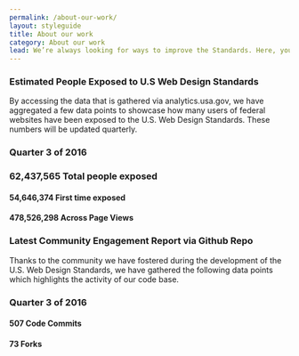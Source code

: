 ```yaml
---
permalink: /about-our-work/
layout: styleguide
title: About our work
category: About our work
lead: We’re always looking for ways to improve the Standards. Here, you'll find the latest information about recent releases, our product roadmap, and our governance model.
---
```

<div class="usa-grid-full">
  <div class="usa-width-one-half">
    <h3>Estimated People Exposed to U.S Web Design Standards</h3>
    <p>By accessing the data that is gathered via analytics.usa.gov, we have aggregated a few data points to showcase how many users of federal websites have been exposed to the U.S. Web Design Standards. These numbers will be updated quarterly.</p>
    <h3>Quarter 3 of 2016 </h3>
    <h3>62,437,565 Total people exposed</h3>
    <h4>54,646,374 First time exposed</h4>
    <h4>478,526,298 Across Page Views</h4>
  </div>
  <div class="usa-width-one-half">
    <h3>Latest Community Engagement Report via Github Repo</h3>
    <p>Thanks to the community we have fostered during the development of the U.S. Web Design Standards, we have gathered the following data points which highlights the activity of our code base. </p>
    <h3>Quarter 3 of 2016</h3>
    <h4>507 Code Commits</h4>
    <h4>73 Forks</h4>
  </div>
</div>
